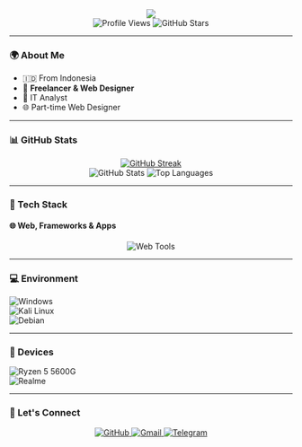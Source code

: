 <div align="center">
  <a href="https://git.io/typing-svg">
    <img src="https://readme-typing-svg.demolab.com?font=Raleway&weight=600&size=30&duration=2500&pause=1500&color=FF3183&center=true&vCenter=true&multiline=true&width=435&height=135&lines=Hello+%F0%9F%91%8B;Im+Dena+Kamal+%F0%9F%A4%9D;Nice+to+meet+u; alt="Typing SVG" />
  </a>
</div>

<div align="center">
  <img src="https://komarev.com/ghpvc/?username=kamaltz&style=flat-square&color=brightgreen" alt="Profile Views" />
  <img src="https://img.shields.io/github/stars/kamaltz?style=flat-square&color=yellow" alt="GitHub Stars" />
</div>

---

### 🌍 About Me
- 🇮🇩 From Indonesia  
- 🌟 **Freelancer & Web Designer** 
- 🤖 IT Analyst
- 🌐 Part-time Web Designer

---

### 📊 GitHub Stats  
<div align="center">
  <a href="https://git.io/streak-stats">
    <img src="https://streak-stats.demolab.com/?user=kamaltz&theme=radical" alt="GitHub Streak" />
  </a>
  <br>
  <img src="https://github-readme-stats.vercel.app/api?username=kamaltz&show_icons=true&theme=radical" alt="GitHub Stats" />
  <img src="https://github-readme-stats.vercel.app/api/top-langs/?username=kamaltz&layout=compact&theme=radical" alt="Top Languages" />
</div>

---

### 🚀 Tech Stack  

#### 🌐 Web, Frameworks & Apps
<div align="center">
  <img src="https://skillicons.dev/icons?i=html,css,sass,bootstrap,javascript,cpp,linux,figma,photoshop,vscode" alt="Web Tools" />
</div>

---

### 💻 Environment  
![Windows](https://img.shields.io/badge/Windows-00BBFF?style=flat-square&logo=windows&logoColor=ffffff)  
![Kali Linux](https://img.shields.io/badge/Kali%20Linux-87CF3E?style=flat-square&logo=kali&logoColor=darkblue)  
![Debian](https://img.shields.io/badge/Debian-ED9121?style=flat-square&logo=Debian&logoColor=magenta)  

---

### 📱 Devices  
![Ryzen 5 5600G](https://img.shields.io/badge/Ryzen_5_5600G-ED9121?style=flat-square&logo=pc&logoColor=ffffff)  
![Realme](https://img.shields.io/badge/Realme-ED9121?style=flat-square&logo=realme&logoColor=ffffff)  

---

### 🤝 Let's Connect  
<div align="center">
  <a href="https://github.com/kamaltz">
    <img src="https://img.shields.io/badge/GitHub-100000?style=for-the-badge&logo=github&logoColor=white" alt="GitHub" />
  </a>
  <a href="mailto:camvr35@gmail.com">
    <img src="https://img.shields.io/badge/Gmail-D14836?style=for-the-badge&logo=gmail&logoColor=white" alt="Gmail" />
  </a>
  <a href="https://t.me/kamaltz16">
    <img src="https://img.shields.io/badge/Telegram-2CA5E0?style=for-the-badge&logo=telegram&logoColor=white" alt="Telegram" />
  </a>
</div>





